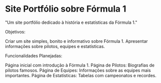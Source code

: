 # Site Portfólio sobre Fórmula 1
"Um site portfólio dedicado à história e estatísticas da Fórmula 1."

Objetivos:

Criar um site simples, bonito e informativo sobre Fórmula 1.
Apresentar informações sobre pilotos, equipes e estatísticas.

Funcionalidades Planejadas:

Página inicial com introdução à Fórmula 1.
Página de Pilotos: Biografias de pilotos famosos.
Página de Equipes: Informações sobre as equipes mais importantes.
Página de Estatísticas: Tabelas com campeonatos e recordes.
